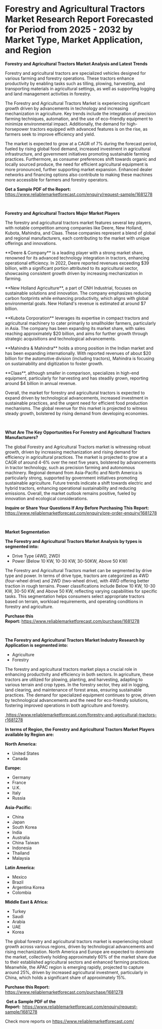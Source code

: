 <p><h1>Forestry and Agricultural Tractors Market Research Report Forecasted for Period from 2025 -  2032 by Market Type, Market Application, and Region</h1></p><p><strong>Forestry and Agricultural Tractors Market Analysis and Latest Trends</strong></p>
<p><p>Forestry and agricultural tractors are specialized vehicles designed for various farming and forestry operations. These tractors enhance productivity by enabling tasks such as tilling, plowing, harvesting, and transporting materials in agricultural settings, as well as supporting logging and land management activities in forestry. </p><p>The Forestry and Agricultural Tractors Market is experiencing significant growth driven by advancements in technology and increasing mechanization in agriculture. Key trends include the integration of precision farming techniques, automation, and the use of eco-friendly equipment to minimize environmental impact. Additionally, the demand for high-horsepower tractors equipped with advanced features is on the rise, as farmers seek to improve efficiency and yield.</p><p>The market is expected to grow at a CAGR of 7% during the forecast period, fueled by rising global food demand, increased investment in agricultural infrastructure, and government initiatives promoting sustainable farming practices. Furthermore, as consumer preferences shift towards organic and locally sourced produce, the need for efficient agricultural equipment is more pronounced, further supporting market expansion. Enhanced dealer networks and financing options also contribute to making these machines more accessible for farmers and forestry operators.</p></p>
<p><strong>Get a Sample PDF of the Report:&nbsp;</strong> <a href="https://www.reliablemarketforecast.com/enquiry/request-sample/1681278?utm_campaign=3123&utm_medium=2&utm_source=Github&utm_content=ia&utm_term=24032025&utm_id=forestry-and-agricultural-tractors">https://www.reliablemarketforecast.com/enquiry/request-sample/1681278</a></p>
<p>&nbsp;</p>
<p><strong>Forestry and Agricultural Tractors Major Market Players</strong></p>
<p><p>The forestry and agricultural tractors market features several key players, with notable competition among companies like Deere, New Holland, Kubota, Mahindra, and Claas. These companies represent a blend of global and regional manufacturers, each contributing to the market with unique offerings and innovations.</p><p>**Deere & Company** is a leading player with a strong market share, renowned for its advanced technology integration in tractors, enhancing operational efficiency. In 2022, Deere reported revenues exceeding $39 billion, with a significant portion attributed to its agricultural sector, showcasing consistent growth driven by increasing mechanization in farming.</p><p>**New Holland Agriculture**, a part of CNH Industrial, focuses on sustainable solutions and innovation. The company emphasizes reducing carbon footprints while enhancing productivity, which aligns with global environmental goals. New Holland's revenue is estimated at around $7 billion.</p><p>**Kubota Corporation** leverages its expertise in compact tractors and agricultural machinery to cater primarily to smallholder farmers, particularly in Asia. The company has been expanding its market share, with sales reaching approximately $20 billion, and aims for further growth through strategic acquisitions and technological advancements.</p><p>**Mahindra & Mahindra** holds a strong position in the Indian market and has been expanding internationally. With reported revenues of about $20 billion for the automotive division (including tractors), Mahindra is focusing on sustainability and digitization to foster growth.</p><p>**Claas**, although smaller in comparison, specializes in high-end equipment, particularly for harvesting and has steadily grown, reporting around $4 billion in annual revenue.</p><p>Overall, the market for forestry and agricultural tractors is expected to expand driven by technological advancements, increased investment in sustainable practices, and the urgent need for efficient food production mechanisms. The global revenue for this market is projected to witness steady growth, bolstered by rising demand from developing economies.</p></p>
<p>&nbsp;</p>
<p><strong>What Are The Key Opportunities For Forestry and Agricultural Tractors Manufacturers?</strong></p>
<p><p>The global Forestry and Agricultural Tractors market is witnessing robust growth, driven by increasing mechanization and rising demand for efficiency in agricultural practices. The market is projected to grow at a CAGR of around 4-6% over the next five years, bolstered by advancements in tractor technology, such as precision farming and autonomous machinery. Regional demand from Asia-Pacific and North America is particularly strong, supported by government initiatives promoting sustainable agriculture. Future trends indicate a shift towards electric and hybrid tractors, enhancing operational sustainability and reducing emissions. Overall, the market outlook remains positive, fueled by innovation and ecological considerations.</p></p>
<p><strong>Inquire or Share Your Questions If Any Before Purchasing This Report:</strong> <a href="https://www.reliablemarketforecast.com/enquiry/pre-order-enquiry/1681278?utm_campaign=3123&utm_medium=2&utm_source=Github&utm_content=ia&utm_term=24032025&utm_id=forestry-and-agricultural-tractors">https://www.reliablemarketforecast.com/enquiry/pre-order-enquiry/1681278</a></p>
<p>&nbsp;</p>
<p><strong>Market Segmentation</strong></p>
<p><strong>The Forestry and Agricultural Tractors Market Analysis by types is segmented into:</strong></p>
<p><ul><li>Drive Type (4WD, 2WD)</li><li>Power (Below 10 KW, 10-30 KW, 30-50KW, Above 50 KW)</li></ul></p>
<p><p>The Forestry and Agricultural Tractors market can be segmented by drive type and power. In terms of drive type, tractors are categorized as 4WD (four-wheel drive) and 2WD (two-wheel drive), with 4WD offering better traction in rough terrains. Power classifications include Below 10 KW, 10-30 KW, 30-50 KW, and Above 50 KW, reflecting varying capabilities for specific tasks. This segmentation helps consumers select appropriate tractors based on terrain, workload requirements, and operating conditions in forestry and agriculture.</p></p>
<p><strong>Purchase this Report:&nbsp;</strong><a href="https://www.reliablemarketforecast.com/purchase/1681278?utm_campaign=3123&utm_medium=2&utm_source=Github&utm_content=ia&utm_term=24032025&utm_id=forestry-and-agricultural-tractors">https://www.reliablemarketforecast.com/purchase/1681278</a></p>
<p>&nbsp;</p>
<p><strong>The Forestry and Agricultural Tractors Market Industry Research by Application is segmented into:</strong></p>
<p><ul><li>Agriculture</li><li>Forestry</li></ul></p>
<p><p>The forestry and agricultural tractors market plays a crucial role in enhancing productivity and efficiency in both sectors. In agriculture, these tractors are utilized for plowing, planting, and harvesting, adapting to various terrain and crop types. In the forestry sector, they aid in logging, land clearing, and maintenance of forest areas, ensuring sustainable practices. The demand for specialized equipment continues to grow, driven by technological advancements and the need for eco-friendly solutions, fostering improved operations in both agriculture and forestry.</p></p>
<p><a href="https://www.reliablemarketforecast.com/forestry-and-agricultural-tractors-r1681278?utm_campaign=3123&utm_medium=2&utm_source=Github&utm_content=ia&utm_term=24032025&utm_id=forestry-and-agricultural-tractors">&nbsp;https://www.reliablemarketforecast.com/forestry-and-agricultural-tractors-r1681278</a></p>
<p><strong>In terms of Region, the Forestry and Agricultural Tractors Market Players available by Region are:</strong></p>
<p>
    <p> <strong> North America: </strong>
        <ul>
            <li>United States</li>
            <li>Canada</li>
        </ul>
        </p> 
    <p> <strong> Europe: </strong>
        <ul>
            <li>Germany</li>
            <li>France</li>
            <li>U.K.</li>
            <li>Italy</li>
            <li>Russia</li>
        </ul>
        </p> 
    <p> <strong> Asia-Pacific: </strong>
        <ul>
            <li>China</li>
            <li>Japan</li>
            <li>South Korea</li>
            <li>India</li>
            <li>Australia</li>
            <li>China Taiwan</li>
            <li>Indonesia</li>
            <li>Thailand</li>
            <li>Malaysia</li>
        </ul>
        </p> 
    <p> <strong> Latin America: </strong>
        <ul>
            <li>Mexico</li>
            <li>Brazil</li>
            <li>Argentina Korea</li>
            <li>Colombia</li>
        </ul>
        </p> 
    <p> <strong> Middle East & Africa: </strong>
        <ul>
            <li>Turkey</li>
            <li>Saudi</li>
            <li>Arabia</li>
            <li>UAE</li>
            <li>Korea</li>
        </ul>
    </p>
    </p>
<p><p>The global forestry and agricultural tractors market is experiencing robust growth across various regions, driven by technological advancements and rising mechanization. North America and Europe are expected to dominate the market, collectively holding approximately 60% of the market share due to their established agricultural sectors and enhanced farming practices. Meanwhile, the APAC region is emerging rapidly, projected to capture around 25%, driven by increased agricultural investment, particularly in China, which holds a significant share of approximately 15%.</p></p>
<p><strong>Purchase this Report: </strong><a href="https://www.reliablemarketforecast.com/purchase/1681278?utm_campaign=3123&utm_medium=2&utm_source=Github&utm_content=ia&utm_term=24032025&utm_id=forestry-and-agricultural-tractors">https://www.reliablemarketforecast.com/purchase/1681278</a></p>
<p>&nbsp;<strong>Get a Sample PDF of the Report:&nbsp;&nbsp;</strong><a href="https://www.reliablemarketforecast.com/enquiry/request-sample/1681278?utm_campaign=3123&utm_medium=2&utm_source=Github&utm_content=ia&utm_term=24032025&utm_id=forestry-and-agricultural-tractors">https://www.reliablemarketforecast.com/enquiry/request-sample/1681278</a></p>
<p><strong></strong></p>
<p>Check more reports on <a href="https://www.reliablemarketforecast.com/?utm_campaign=3123&utm_medium=2&utm_source=Github&utm_content=ia&utm_term=24032025&utm_id=forestry-and-agricultural-tractors">https://www.reliablemarketforecast.com/</a></p>